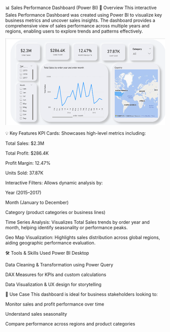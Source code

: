 📊 Sales Performance Dashboard (Power BI)
📝 Overview
This interactive Sales Performance Dashboard was created using Power BI to visualize key business metrics and uncover sales insights. The dashboard provides a comprehensive view of sales performance across multiple years and regions, enabling users to explore trends and patterns effectively.

![Sales-Performance-Dashboard](Sales-Performance.png)

💡 Key Features
KPI Cards: Showcases high-level metrics including:

Total Sales: $2.3M

Total Profit: $286.4K

Profit Margin: 12.47%

Units Sold: 37.87K

Interactive Filters: Allows dynamic analysis by:

Year (2015–2017)

Month (January to December)

Category (product categories or business lines)

Time Series Analysis: Visualizes Total Sales trends by order year and month, helping identify seasonality or performance peaks.

Geo Map Visualization: Highlights sales distribution across global regions, aiding geographic performance evaluation.

🛠 Tools & Skills Used
Power BI Desktop

Data Cleaning & Transformation using Power Query

DAX Measures for KPIs and custom calculations

Data Visualization & UX design for storytelling

📁 Use Case
This dashboard is ideal for business stakeholders looking to:

Monitor sales and profit performance over time

Understand sales seasonality

Compare performance across regions and product categories
